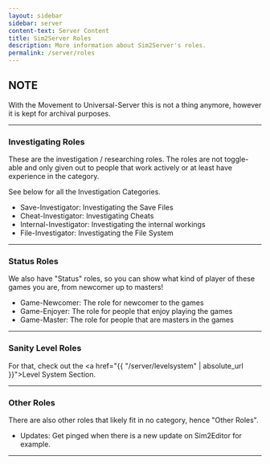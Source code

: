```yaml
---
layout: sidebar
sidebar: server
content-text: Server Content
title: Sim2Server Roles
description: More information about Sim2Server's roles.
permalink: /server/roles
---
```


## NOTE
With the Movement to Universal-Server this is not a thing anymore, however it is kept for archival purposes.
<hr>


### Investigating Roles
These are the investigation / researching roles. The roles are not toggle-able and only given out to people that work actively or at least have experience in the category.

See below for all the Investigation Categories.

- Save-Investigator: Investigating the Save Files
- Cheat-Investigator: Investigating Cheats
- Internal-Investigator: Investigating the internal workings
- File-Investigator: Investigating the File System
<hr>


### Status Roles
We also have "Status" roles, so you can show what kind of player of these games you are, from newcomer up to masters!

- Game-Newcomer: The role for newcomer to the games
- Game-Enjoyer: The role for people that enjoy playing the games
- Game-Master: The role for people that are masters in the games
<hr>


### Sanity Level Roles
For that, check out the <a href="{{ "/server/levelsystem" | absolute_url }}">Level System Section</a>.
<hr>


### Other Roles
There are also other roles that likely fit in no category, hence "Other Roles".

- Updates: Get pinged when there is a new update on Sim2Editor for example.
<hr>
